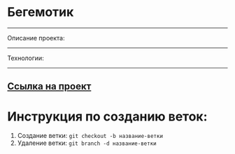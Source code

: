 # Бегемотик

----
Описание проекта:

----
Технологии:

----
[Ссылка на проект](https://Alex-Andreev-Webme.github.io/kesha-project/index.html)
----

# Инструкция по созданию веток:

1. Cоздание ветки: `git checkout -b название-ветки`
2. Удаление ветки: `git branch -d название-ветки`
